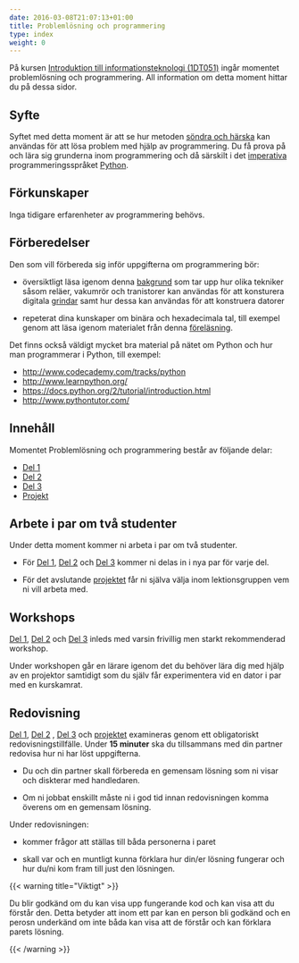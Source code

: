 ```yaml
---
date: 2016-03-08T21:07:13+01:00
title: Problemlösning och programmering
type: index
weight: 0
---
```


På kursen [Introduktion till informationsteknologi (1DT051)][0] ingår momentet
problemlösning och programmering. All information om detta moment hittar du på
dessa sidor. 

## Syfte

Syftet med detta moment är att se hur
metoden
[söndra och härska](https://sv.wikipedia.org/wiki/S%C3%B6ndra_och_h%C3%A4rska)
kan användas för att lösa problem med hjälp av programmering. Du få prova på och
lära sig grunderna inom programmering och då särskilt i
det [imperativa](https://sv.wikipedia.org/wiki/Imperativ_programmering)
programmeringsspråket
[Python](https://sv.wikipedia.org/wiki/Python_(programspr%C3%A5k)).

## Förkunskaper 

Inga tidigare erfarenheter av programmering behövs.

## Förberedelser

Den som vill förbereda sig inför uppgifterna om programmering bör:

- översiktligt läsa igenom
denna
[bakgrund][1] som
tar upp hur olika tekniker såsom reläer, vakumrör och tranistorer kan användas
för att konsturera
digitala [grindar](https://sv.wikipedia.org/wiki/Logisk_grind) samt hur dessa
kan användas för att konstruera datorer

- repeterat dina kunskaper om binära och hexadecimala tal, till exempel genom
  att läsa igenom materialet från
  denna
  [föreläsning][2]. 


Det finns också väldigt mycket bra material på nätet om Python och hur man
programmerar i Python, till exempel: 

- http://www.codecademy.com/tracks/python
- http://www.learnpython.org/
- https://docs.python.org/2/tutorial/introduction.html
- http://www.pythontutor.com/


## Innehåll

Momentet Problemlösning och programmering består av följande delar:

- [Del 1](programming/part-1)
- [Del 2](programming/part-2)
- [Del 3](programming/part-3)
- [Projekt](programming/project)


## Arbete i par om två studenter

Under detta moment kommer ni arbeta i par om två studenter. 

- För [Del 1](programming/part-1), [Del 2](programming/part-2)
och [Del 3](programming/part-3) kommer ni delas in i nya par för varje del. 

- För det avslutande [projektet](programming/project) får ni själva välja inom
lektionsgruppen vem ni vill arbeta med. 


## Workshops

[Del 1](programming/part-1), [Del 2](programming/part-2)
och [Del 3](programming/part-3) inleds med varsin frivillig men starkt
rekommenderad workshop. 

Under workshopen går en lärare igenom det du behöver lära dig med hjälp av en
projektor samtidigt som du
själv får experimentera vid en dator i par med en kurskamrat. 

## Redovisning

[Del 1](programming/part-1), [Del 2](programming/part-2)
, [Del 3](programming/part-3) och [projektet](programming/project) examineras genom ett obligatoriskt
redovisningstillfälle. Under **15 minuter** ska du tillsammans med din partner
redovisa hur ni har löst uppgifterna. 

- Du och din partner skall förbereda en gemensam lösning som ni visar och
  diskterar med handledaren. 
  
- Om ni jobbat enskillt måste ni i god tid innan redovisningen komma överens om
  en gemensam lösning.
  

Under redovisningen:

- kommer frågor att ställas till båda personerna i paret

- skall var och en muntligt kunna förklara hur din/er lösning fungerar och hur du/ni kom
  fram till just den lösningen.


{{< warning title="Viktigt" >}}

Du blir godkänd om du kan visa upp fungerande kod och kan visa att du förstår
den. Detta betyder att inom ett par kan en person bli godkänd och en perosn underkänd om
inte båda kan visa att de förstår och kan förklara parets lösning. 

{{< /warning >}}

[0]: https://studentportalen.uu.se/portal/portal/uusp/student/student-course?entityId=141825

[1]: https://github.com/uu-it-teaching/1DT051-2016/raw/master/pdf/1DT051_2016_programming_part_1_background.pdf 

[2]: https://github.com/uu-it-teaching/1DT051-2016/raw/master/pdf/1DT051_2016_bin_hex_numbers_lecture.pdf

 
